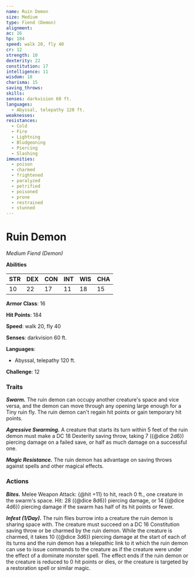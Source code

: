 ```yaml
---
name: Ruin Demon
size: Medium
type: Fiend (Demon)
alignment: 
ac: 16
hp: 184
speed: walk 20, fly 40
cr: 12
strength: 10
dexterity: 22
constitution: 17
intelligence: 11
wisdom: 18
charisma: 15
saving_throws:
skills:
senses: darkvision 60 ft.
languages:
  - Abyssal, telepathy 120 ft.
weaknesses:
resistances:
  - Cold
  - Fire
  - Lightning
  - Bludgeoning
  - Piercing
  - Slashing
immunities:
  - poison
  - charmed
  - frightened
  - paralyzed
  - petrified
  - poisoned
  - prone
  - restrained
  - stunned
---
```


# Ruin Demon

*Medium Fiend (Demon)*

**Abilities**

| STR | DEX | CON | INT | WIS | CHA |
| --- | --- | --- | --- | --- | --- |
| 10 | 22 | 17 | 11 | 18 | 15 |

**Armor Class**: 16

**Hit Points**: 184

**Speed**: walk 20, fly 40

**Senses**: darkvision 60 ft.

**Languages**:
  - Abyssal, telepathy 120 ft.

**Challenge**: 12

### Traits
***Swarm.*** The ruin demon can occupy another creature's space and vice versa, and the demon can move through any opening large enough for a Tiny ruin fly. The ruin demon can't regain hit points or gain temporary hit points.

***Agressive Swarming.*** A creature that starts its turn within 5 feet of the ruin demon must make a DC 18 Dexterity saving throw, taking 7 ({@dice 2d6}) piercing damage on a failed save, or half as much damage on a successful one.

***Magic Resistance.*** The ruin demon has advantage on saving throws against spells and other magical effects.

### Actions
***Bites.*** Melee Weapon Attack: {@hit +11} to hit, reach 0 ft., one creature in the swarm's space. Hit: 28 ({@dice 8d6}) piercing damage, or 14 ({@dice 4d6}) piercing damage if the swarm has half of its hit points or fewer.

***Infest (1/Day).*** The ruin flies burrow into a creature the ruin demon is sharing space with. The creature must succeed on a DC 16 Constitution saving throw or be charmed by the ruin demon. While the creature is charmed, it takes 10 ({@dice 3d6}) piercing damage at the start of each of its turns and the ruin demon has a telepathic link to it which the ruin demon can use to issue commands to the creature as if the creature were under the effect of a dominate monster spell. The effect ends if the ruin demon or the creature is reduced to 0 hit points or dies, or the creature is targeted by a restoration spell or similar magic.

